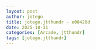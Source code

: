 ```yaml
---
layout: post
author: jotego
title: jotego.jtthundr - e00420d
date: 2025-10-31
categories: [Arcade, jtthundr]
tags: [jotego.jtthundr]
---
```


